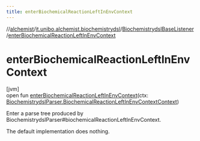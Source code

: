 ```yaml
---
title: enterBiochemicalReactionLeftInEnvContext
---
```

//[alchemist](../../../index.html)/[it.unibo.alchemist.biochemistrydsl](../index.html)/[BiochemistrydslBaseListener](index.html)/[enterBiochemicalReactionLeftInEnvContext](enter-biochemical-reaction-left-in-env-context.html)



# enterBiochemicalReactionLeftInEnvContext



[jvm]\
open fun [enterBiochemicalReactionLeftInEnvContext](enter-biochemical-reaction-left-in-env-context.html)(ctx: [BiochemistrydslParser.BiochemicalReactionLeftInEnvContextContext](../-biochemistrydsl-parser/-biochemical-reaction-left-in-env-context-context/index.html))



Enter a parse tree produced by BiochemistrydslParser#biochemicalReactionLeftInEnvContext. 



The default implementation does nothing.




